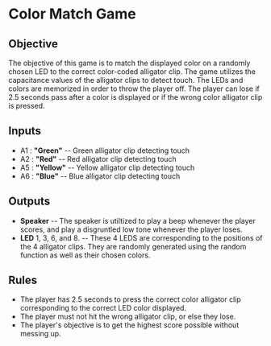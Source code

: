 # Color Match Game


## Objective
The objective of this game is to match the displayed color on a randomly chosen LED to the correct color-coded alligator clip. The game utilizes the capacitance values of the alligator clips to detect touch. The LEDs and colors are memorized in order to throw the player off. The player can lose if 2.5 seconds pass after a color is displayed or if the wrong color alligator clip is pressed. 

## Inputs
- A1 : **"Green"** -- Green alligator clip detecting touch
- A2 : **"Red"** -- Red alligator clip detecting touch
- A5 : **"Yellow"** -- Yellow alligator clip detecting touch
- A6 : **"Blue"** -- Blue alligator clip detecting touch

## Outputs 
- **Speaker** -- The speaker is utiltized to play a beep whenever the player scores, and play a disgruntled low tone whenever the player loses. 
- **LED** 1, 3, 6, and 8. -- These 4 LEDS are corresponding to the positions of the 4 alligator clips. They are randomly generated using the random function as well as their chosen colors. 


## Rules
- The player has 2.5 seconds to press the correct color alligator clip corresponding to the correct LED color displayed.
- The player must not hit the wrong alligator clip, or else they lose.
- The player's objective is to get the highest score possible without messing up.
